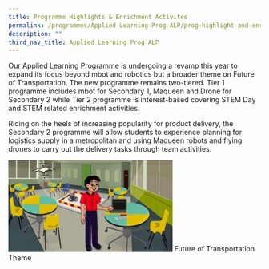 ```yaml
---
title: Programme Highlights & Enrichment Activites
permalink: /programmes/Applied-Learning-Prog-ALP/prog-highlight-and-enrichment-activities/
description: ""
third_nav_title: Applied Learning Prog ALP
---
```

Our Applied Learning Programme is undergoing a revamp this year to expand its focus beyond mbot and robotics but a broader theme on Future of Transportation. The new programme remains two-tiered. Tier 1 programme includes mbot for Secondary 1, Maqueen and Drone for Secondary 2 while Tier 2 programme is interest-based covering STEM Day and STEM related enrichment activities.

Riding on the heels of increasing popularity for product delivery, the Secondary 2 programme will allow students to experience planning for logistics supply in a metropolitan and using Maqueen robots and flying drones to carry out the delivery tasks through team activities.

<img src="/images/Pic-1_Future-of-Transportation-Theme-300x168.jpeg" 
     style="width:65%">
						Future of Transportation Theme